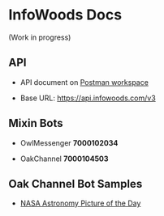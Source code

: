 # InfoWoods Docs

(Work in progress)

## API

- API document on [Postman workspace](https://www.postman.com/infowoods/workspace/infowoods-public-workspace)

- Base URL: <https://api.infowoods.com/v3>

## Mixin Bots

- OwlMessenger **7000102034**

- OakChannel **7000104503**

## Oak Channel Bot Samples

- [NASA Astronomy Picture of the Day](https://github.com/nodewee/ocb-nasa-apod)
